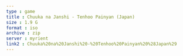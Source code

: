 ```yaml
---
type : game
title : Chuuka na Janshi - Tenhoo Painyan (Japan)
size : 1.9 G
format : iso
archive : zip
server : myrient
link2 : Chuuka%20na%20Janshi%20-%20Tenhoo%20Painyan%20%28Japan%29
---
```

